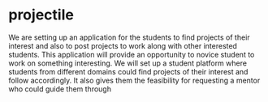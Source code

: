 # projectile
We are setting up an application for the students to find projects of their interest and also to post projects to work along with other interested students. This application will provide an opportunity to novice student to work on something interesting.
We will set up a student platform where students from different domains could find projects of their interest and follow accordingly. 
It also gives them the feasibility for requesting a mentor who could guide them through
